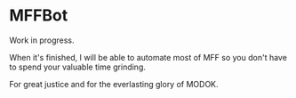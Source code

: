 # MFFBot
Work in progress.

When it's finished, I will be able to automate most of MFF so you don't have to spend your valuable time grinding.

For great justice and for the everlasting glory of MODOK.
